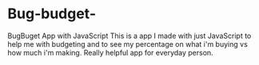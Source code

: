 # Bug-budget-
BugBuget App with JavaScript
This is a app I made with just JavaScript to help me with budgeting and to see my percentage on what i'm buying vs how much i'm making. Really helpful app for everyday person.
